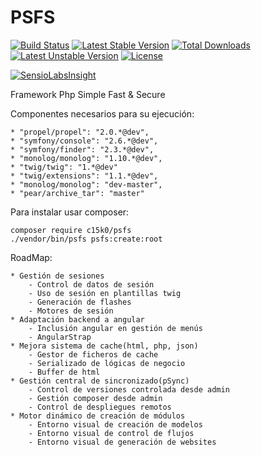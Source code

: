 PSFS
====
[![Build Status](https://travis-ci.org/c15k0/psfs.svg?branch=master)](https://travis-ci.org/c15k0/psfs)
[![Latest Stable Version](https://poser.pugx.org/c15k0/psfs/v/stable)](https://packagist.org/packages/c15k0/psfs) 
[![Total Downloads](https://poser.pugx.org/c15k0/psfs/downloads)](https://packagist.org/packages/c15k0/psfs) 
[![Latest Unstable Version](https://poser.pugx.org/c15k0/psfs/v/unstable)](https://packagist.org/packages/c15k0/psfs) [![License](https://poser.pugx.org/c15k0/psfs/license)](https://packagist.org/packages/c15k0/psfs)

[![SensioLabsInsight](https://insight.sensiolabs.com/projects/88c256d9-4e78-4bc3-b25f-e4ef023ac403/big.png)](https://insight.sensiolabs.com/projects/88c256d9-4e78-4bc3-b25f-e4ef023ac403)

Framework Php Simple Fast & Secure

Componentes necesarios para su ejecución:

    * "propel/propel": "2.0.*@dev",
    * "symfony/console": "2.6.*@dev",
    * "symfony/finder": "2.3.*@dev",
    * "monolog/monolog": "1.10.*@dev",
    * "twig/twig": "1.*@dev"
    * "twig/extensions": "1.1.*@dev",
    * "monolog/monolog": "dev-master",
    * "pear/archive_tar": "master"


Para instalar usar composer:

    composer require c15k0/psfs
    ./vendor/bin/psfs psfs:create:root

RoadMap:

    * Gestión de sesiones
        - Control de datos de sesión
        - Uso de sesión en plantillas twig
        - Generación de flashes
        - Motores de sesión
    * Adaptación backend a angular
        - Inclusión angular en gestión de menús
        - AngularStrap
    * Mejora sistema de cache(html, php, json)
        - Gestor de ficheros de cache
        - Serializado de lógicas de negocio
        - Buffer de html
    * Gestión central de sincronizado(pSync)
        - Control de versiones controlada desde admin
        - Gestión composer desde admin
        - Control de despliegues remotos
    * Motor dinámico de creación de módulos
        - Entorno visual de creación de modelos
        - Entorno visual de control de flujos
        - Entorno visual de generación de websites

